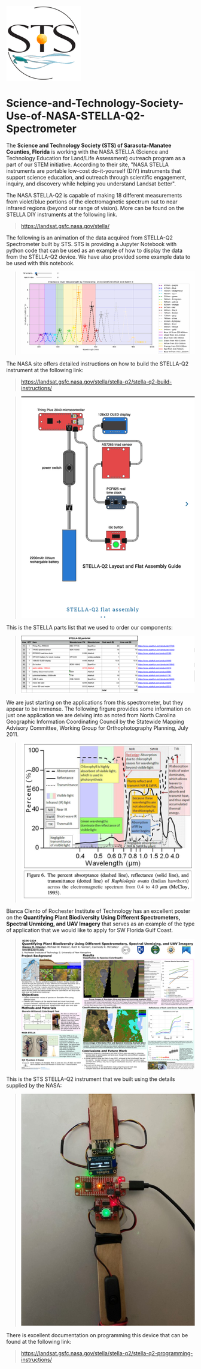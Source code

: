 
![image](STS.png)

# Science-and-Technology-Society-Use-of-NASA-STELLA-Q2-Spectrometer

The **Science and Technology Society (STS) of Sarasota-Manatee Counties, Florida** is working with the NASA STELLA (Science and Technology Education for Land/Life Assessment) outreach program as a part of our STEM initiative. According to their site, "NASA STELLA instruments are portable low-cost do-it-yourself (DIY) instruments that support science education, and outreach through scientific engagement, inquiry, and discovery while helping you understand Landsat better".

The NASA STELLA-Q2 is capable of making 18 different measurements from violet/blue portions of the electromagnetic spectrum out to near infrared regions (beyond our range of vision). More can be found on the STELLA DIY instruments at the following link.

>https://landsat.gsfc.nasa.gov/stella/

The following is an animation of the data acquired from STELLA-Q2 Spectrometer built by STS. STS is providing a Jupyter Notebook with python code that can be used as an example of how to display the data from the STELLA-Q2 device. We have also provided some example data to be used with this notebook.

>
>![image](STELLA_color.gif)
>
The NASA site offers detailed instructions on how to build the STELLA-Q2 instrument at the following link:

>https://landsat.gsfc.nasa.gov/stella/stella-q2/stella-q2-build-instructions/

>![image](STELLA_Q2_build.png)

This is the STELLA parts list that we used to order our components:

>![image](STELLA-Q2_parts_list.png)

We are just starting on the applications from this spectrometer, but they appear to be immense. The following firgure provides some information on just one application we are delving into as noted from North Carolina Geographic Information Coordinating Council by the Statewide Mapping Advisory Committee, Working Group for Orthophotography Planning, July 2011.

>![image](STELLA_Applications.png)

Bianca Clento of Rochester Institute of Technology has an excellent poster on the **Quantifying Plant Biodiversity Using Different Spectrometers, Spectral Unmixing, and UAV Imagery** that serves as an example of the type of application that we would like to apply for SW Florida Gulf Coast. 

>![image](Cilento_AGU23-scaled.jpg)

This is the STS STELLA-Q2 instrument that we built using the details supplied by the NASA:

>![image](STELLA.jpg)

There is excellent documentation on programming this device that can be found at the following link:

>https://landsat.gsfc.nasa.gov/stella/stella-q2/stella-q2-programming-instructions/

